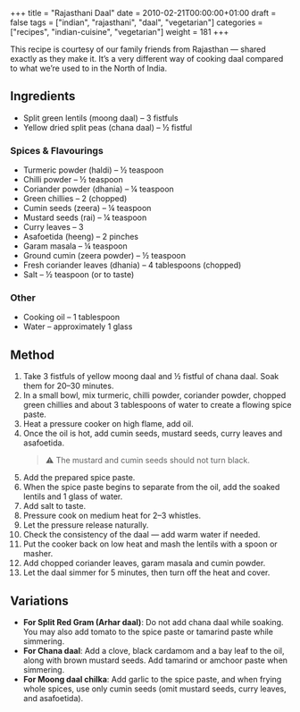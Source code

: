 +++
title = "Rajasthani Daal"
date = 2010-02-21T00:00:00+01:00
draft = false
tags = ["indian", "rajasthani", "daal", "vegetarian"]
categories = ["recipes", "indian-cuisine", "vegetarian"]
weight = 181
+++

This recipe is courtesy of our family friends from Rajasthan — shared exactly as they make it. It’s a very different way of cooking daal compared to what we’re used to in the North of India.

## Ingredients

- Split green lentils (moong daal) – 3 fistfuls  
- Yellow dried split peas (chana daal) – ½ fistful  

### Spices & Flavourings

- Turmeric powder (haldi) – ½ teaspoon  
- Chilli powder – ½ teaspoon  
- Coriander powder (dhania) – ¼ teaspoon  
- Green chillies – 2 (chopped)  
- Cumin seeds (zeera) – ¼ teaspoon  
- Mustard seeds (rai) – ¼ teaspoon  
- Curry leaves – 3  
- Asafoetida (heeng) – 2 pinches  
- Garam masala – ¼ teaspoon  
- Ground cumin (zeera powder) – ½ teaspoon  
- Fresh coriander leaves (dhania) – 4 tablespoons (chopped)  
- Salt – ½ teaspoon (or to taste)  

### Other

- Cooking oil – 1 tablespoon  
- Water – approximately 1 glass  

## Method

1. Take 3 fistfuls of yellow moong daal and ½ fistful of chana daal. Soak them for 20–30 minutes.  
2. In a small bowl, mix turmeric, chilli powder, coriander powder, chopped green chillies and about 3 tablespoons of water to create a flowing spice paste.  
3. Heat a pressure cooker on high flame, add oil.  
4. Once the oil is hot, add cumin seeds, mustard seeds, curry leaves and asafoetida.  
   > ⚠️ The mustard and cumin seeds should not turn black.  
5. Add the prepared spice paste.  
6. When the spice paste begins to separate from the oil, add the soaked lentils and 1 glass of water.  
7. Add salt to taste.  
8. Pressure cook on medium heat for 2–3 whistles.  
9. Let the pressure release naturally.  
10. Check the consistency of the daal — add warm water if needed.  
11. Put the cooker back on low heat and mash the lentils with a spoon or masher.  
12. Add chopped coriander leaves, garam masala and cumin powder.  
13. Let the daal simmer for 5 minutes, then turn off the heat and cover.

## Variations

- **For Split Red Gram (Arhar daal)**: Do not add chana daal while soaking. You may also add tomato to the spice paste or tamarind paste while simmering.  
- **For Chana daal**: Add a clove, black cardamom and a bay leaf to the oil, along with brown mustard seeds. Add tamarind or amchoor paste when simmering.  
- **For Moong daal chilka**: Add garlic to the spice paste, and when frying whole spices, use only cumin seeds (omit mustard seeds, curry leaves, and asafoetida).

